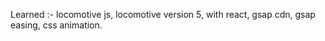 Learned :-
locomotive js, 
locomotive version 5, 
with react, 
gsap cdn, 
gsap easing, 
css animation.
